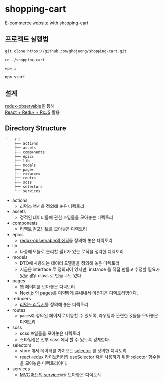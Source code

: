 # shopping-cart

E-commerce website with shopping-cart

## 프로젝트 실행법

`git clone https://github.com/ghojeong/shopping-cart.git`

`cd ./shopping-cart`

`npm i`

`npm start`

## 설계

[redux-observable](https://redux-observable.js.org/)을 통해<br>
[React + Redux + RxJS](https://youtu.be/AslncyG8whg) 활용

## Directory Structure

```
└── src
    ├── actions
    ├── assets
    ├── components
    ├── epics
    ├── lib
    ├── models
    ├── pages
    ├── reducers
    ├── routes
    ├── scss
    ├── selectors
    └── services
```

- actions
  - [리덕스 액션](https://redux.js.org/basics/actions)을 정의해 놓은 디렉토리
- assets
  - 정적인 데이터들에 관한 파일들을 모아놓는 디렉토리
- components
  - [리액트 컴포넌트](https://ko.reactjs.org/docs/components-and-props.html)를 모아놓은 디렉토리
- epics
  - [redux-observable의 에픽](https://redux-observable.js.org/docs/basics/Epics.html)을 정의해 놓은 디렉토리
- lib
  - 나중에 모듈로 분리할 필요가 있는 로직을 정리한 디렉토리
- models
  - DTO에 사용되는 데이터 모델들을 정의해 놓은 디렉토리
  - 지금은 interface 로 정의되어 있지만, instance 를 직접 만들고 수정할 필요가 있을 경우 class 로 만들 수도 있다.
- pages
  - 웹 페이지를 모아놓은 디렉토리
  - [Next.js 의 pages](https://nextjs.org/docs/basic-features/pages)를 미약하게 흉내내서 이름지은 디렉토리명이다.
- reducers
  - [리덕스 리듀서](https://redux.js.org/basics/reducers)를 정의해 놓은 디렉토리
- routes
  - `pages`에 정의된 페이지로 이동할 수 있도록, 라우팅과 관련한 것들을 모아놓은 디렉토리
- scss
  - scss 파일들을 모아놓은 디렉토리
  - 스타일링은 전부 scss 에서 할 수 있도록 강제한다.
- selectors
  - store 에서 데이터를 가져오는 [selector](https://react-redux.js.org/next/api/hooks#useselector) 를 정의한 디렉토리
  - react-redux 라이브러리의 useSelector 훅을 사용하기 위한 selector 함수들을 모아놓은 디렉토리이다.
- services
  - [MVC 패턴의 service](https://pjh3749.tistory.com/89)들을 모아놓은 디렉토리
